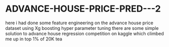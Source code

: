 # ADVANCE-HOUSE-PRICE-PRED---2
here i had done some  feature engineering on the advance house price dataset
using Xg boosting
hyper parameter tuning 
there are some simple solution to advance house regression competition on kaggle which climbed me up in top 1% of 20K tea


 
